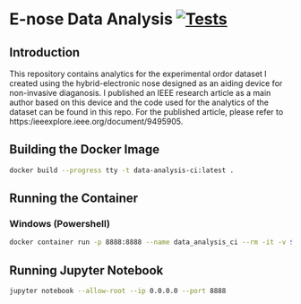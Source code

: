 # E-nose Data Analysis [![Tests](https://github.com/aungkhantmaw64/enose-data-analysis/actions/workflows/tests.yml/badge.svg)](https://github.com/aungkhantmaw64/enose-data-analysis/actions)
## Introduction
This repository contains analytics for the experimental ordor dataset I created using the hybrid-electronic nose designed as an aiding device for non-invasive diaganosis. I published an IEEE research article as a main author based on this device and the code used for the analytics of the dataset can be found in this repo. For the published article, please refer to https:/ieeexplore.ieee.org/document/9495905.

## Building the Docker Image
```bash
docker build --progress tty -t data-analysis-ci:latest .
```

## Running the Container

### Windows (Powershell)
```bash
docker container run -p 8888:8888 --name data_analysis_ci --rm -it -v ${pwd}:/app data-analysis-ci:latest bash
```

## Running Jupyter Notebook
```bash
jupyter notebook --allow-root --ip 0.0.0.0 --port 8888
```